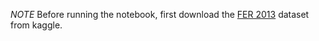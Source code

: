 *NOTE*
Before running the notebook, first download the [FER 2013](https://www.kaggle.com/datasets/msambare/fer2013/data) dataset from kaggle.
